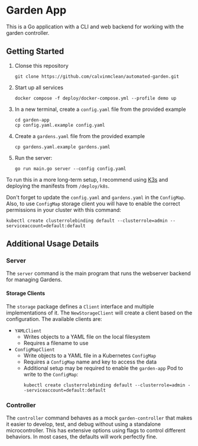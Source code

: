 # Garden App
This is a Go application with a CLI and web backend for working with the garden controller.

## Getting Started
1. Clonse this repository
    ```shell
    git clone https://github.com/calvinmclean/automated-garden.git
    ```
1. Start up all services
    ```shell
    docker compose -f deploy/docker-compose.yml --profile demo up
    ```
1. In a new terminal, create a `config.yaml` file from the provided example
    ```shell
    cd garden-app
    cp config.yaml.example config.yaml
    ```
1. Create a `gardens.yaml` file from the provided example
    ```shell
    cp gardens.yaml.example gardens.yaml
    ```
1. Run the server:
    ```shell
    go run main.go server --config config.yaml
    ```

To run this in a more long-term setup, I recommend using [K3s](https://k3s.io) and deploying the manifests from `/deploy/k8s`.

Don't forget to update the `config.yaml` and `gardens.yaml` in the `ConfigMap`. Also, to use `ConfigMap` storage client you will have to enable the correct permissions in your cluster with this command:
```shell
kubectl create clusterrolebinding default --clusterrole=admin --serviceaccount=default:default
```

## Additional Usage Details

### Server
The `server` command is the main program that runs the webserver backend for managing Gardens.

#### Storage Clients
The `storage` package defines a `Client` interface and multiple implementations of it. The `NewStorageClient` will create a client based on the configuration. The available clients are:
- `YAMLClient`
    - Writes objects to a YAML file on the local filesystem
    - Requires a filename to use
- `ConfigMapClient`
    - Write objects to a YAML file in a Kubernetes `ConfigMap`
    - Requires a `ConfigMap` name and key to access the data
    - Additional setup may be required to enable the `garden-app` Pod to write to the `ConfigMap`:
        ```shell
        kubectl create clusterrolebinding default --clusterrole=admin --serviceaccount=default:default
        ```

### Controller
The `controller` command behaves as a mock `garden-controller` that makes it easier to develop, test, and debug without using a standalone microcontroller. This has extensive options using flags to control different behaviors. In most cases, the defaults will work perfectly fine.

